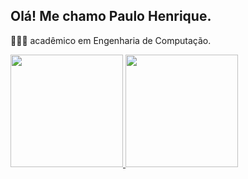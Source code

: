 ## Olá! Me chamo Paulo Henrique.

👨🏻‍💻 acadêmico em Engenharia de Computação.

<div>
  <a href="https://github.com/Oluaphenrique/">
    <img height="180px" src="https://github-readme-stats.vercel.app/api?username=Oluaphenrique&show_icons=true&theme=transparent&include_all_commits=true&count_private=true">
    <img height="180px" src="https://github-readme-stats.vercel.app/api/top-langs/?username=Oluaphenrique&theme=transparent&layout=compact&langs_count=16">
    
  </a>
</div>
